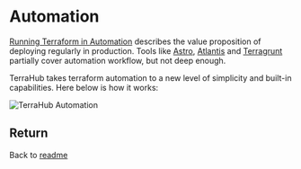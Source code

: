 # Automation

[Running Terraform in Automation](https://terraform.io/guides/running-terraform-in-automation.html)
describes the value proposition of deploying regularly in production.
Tools like [Astro](https://github.com/uber/astro),
[Atlantis](https://github.com/runatlantis/atlantis) and
[Terragrunt](https://github.com/gruntwork-io/terragrunt)
partially cover automation workflow, but not deep enough.

TerraHub takes terraform automation to a new level of simplicity and
built-in capabilities. Here below is how it works:

![TerraHub Automation](https://raw.githubusercontent.com/TerraHubCorp/terrahub/dev/docs/images/terrahub-automation.png "TerraHub Automation")


## Return
Back to [readme](readme.md)
